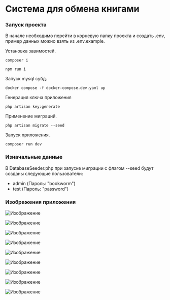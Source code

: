 # Система для обмена книгами

### Запуск проекта

В начале необходимо перейти в корневую папку проекта и создать .env, пример данных можно взять из .env.example.

Установка завимостей.

```
composer i

npm run i
```

Запуск mysql субд.

```
docker compose -f docker-compose.dev.yaml up
```

Генерация ключа приложения

```
php artisan key:generate
```

Применение миграций.

```
php artisan migrate --seed
```

Запуск приложения.

```
composer run dev
```
### Изначальные данные
В DatabaseSeeder.php при запуске миграции с флагом --seed будут созданы следующие пользователи:
- admin (Пароль: "bookworm")
- test (Пароль: "password")

### Изображения приложения

![Изображение](https://github.com/Xiroke/BukvoezkaLaravelReact/raw/master/docs/img/1.png)

![Изображение](https://raw.githubusercontent.com/Xiroke/BukvoezkaLaravelReact/refs/heads/master/docs/img/2.png)

![Изображение](https://raw.githubusercontent.com/Xiroke/BukvoezkaLaravelReact/refs/heads/master/docs/img/3.png)

![Изображение](https://raw.githubusercontent.com/Xiroke/BukvoezkaLaravelReact/refs/heads/master/docs/img/4.png)

![Изображение](https://raw.githubusercontent.com/Xiroke/BukvoezkaLaravelReact/refs/heads/master/docs/img/5.png)

![Изображение](https://raw.githubusercontent.com/Xiroke/BukvoezkaLaravelReact/refs/heads/master/docs/img/6.png)

![Изображение](https://raw.githubusercontent.com/Xiroke/BukvoezkaLaravelReact/refs/heads/master/docs/img/7.png)

![Изображение](https://raw.githubusercontent.com/Xiroke/BukvoezkaLaravelReact/refs/heads/master/docs/img/8.png)

![Изображение](https://raw.githubusercontent.com/Xiroke/BukvoezkaLaravelReact/refs/heads/master/docs/img/9.png)


